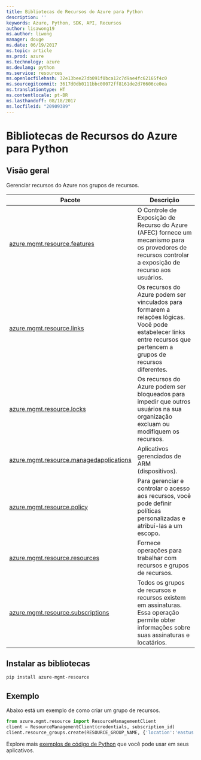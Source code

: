 ```yaml
---
title: Bibliotecas de Recursos do Azure para Python
description: ''
keywords: Azure, Python, SDK, API, Recursos
author: lisawong19
ms.author: liwong
manager: douge
ms.date: 06/19/2017
ms.topic: article
ms.prod: azure
ms.technology: azure
ms.devlang: python
ms.service: resources
ms.openlocfilehash: 32e13bee27db091f0bca12c7d9ae4fc62165f4c0
ms.sourcegitcommit: 3617d0db0111bbc00072ff8161de2d76606ce0ea
ms.translationtype: HT
ms.contentlocale: pt-BR
ms.lasthandoff: 08/18/2017
ms.locfileid: "20909389"
---
```

# <a name="azure-resources-libraries-for-python"></a>Bibliotecas de Recursos do Azure para Python 

## <a name="overview"></a>Visão geral 
Gerenciar recursos do Azure nos grupos de recursos.

| Pacote  |  Descrição |
|---|---|
|[azure.mgmt.resource.features][1]|O Controle de Exposição de Recurso do Azure (AFEC) fornece um mecanismo para os provedores de recursos controlar a exposição de recurso aos usuários.|
|[azure.mgmt.resource.links][2]|Os recursos do Azure podem ser vinculados para formarem a relações lógicas. Você pode estabelecer links entre recursos que pertencem a grupos de recursos diferentes.|
|[azure.mgmt.resource.locks][3]|Os recursos do Azure podem ser bloqueados para impedir que outros usuários na sua organização excluam ou modifiquem os recursos.|
|[azure.mgmt.resource.managedapplications][4]|Aplicativos gerenciados de ARM (dispositivos).|
|[azure.mgmt.resource.policy][5]|Para gerenciar e controlar o acesso aos recursos, você pode definir políticas personalizadas e atribuí-las a um escopo.|
|[azure.mgmt.resource.resources][6]| Fornece operações para trabalhar com recursos e grupos de recursos.|
|[azure.mgmt.resource.subscriptions][7]|Todos os grupos de recursos e recursos existem em assinaturas. Essa operação permite obter informações sobre suas assinaturas e locatários.|

[1]: /python/api/azure.mgmt.resource.features
[2]: /python/api/azure.mgmt.resource.links
[3]: /python/api/azure.mgmt.resource.locks
[4]: /python/api/azure.mgmt.resource.managedapplications
[5]: /python/api/azure.mgmt.resource.policy
[6]: /python/api/azure.mgmt.resource.resources
[7]: /python/api/azure.mgmt.resource.subscriptions

## <a name="install-the-libraries"></a>Instalar as bibliotecas 
```bash
pip install azure-mgmt-resource
```

## <a name="example"></a>Exemplo
Abaixo está um exemplo de como criar um grupo de recursos. 

```python
from azure.mgmt.resource import ResourceManagementClient
client = ResourceManagementClient(credentials, subscription_id)
client.resource_groups.create(RESOURCE_GROUP_NAME, {'location':'eastus'})
```

Explore mais [exemplos de código de Python](https://azure.microsoft.com/resources/samples/?platform=python) que você pode usar em seus aplicativos. 